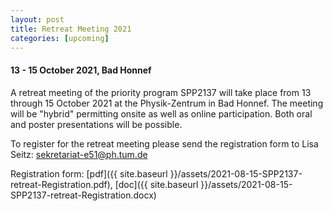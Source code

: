 ```yaml
---
layout: post
title: Retreat Meeting 2021
categories: [upcoming]
---
```


#### 13 - 15 October 2021, Bad Honnef

A retreat meeting of the priority program SPP2137 will take place from 13 through 15 October 2021 at the Physik-Zentrum in Bad Honnef. The meeting will be "hybrid" permitting onsite as well as online participation. Both oral and poster presentations will be possible.

To register for the retreat meeting please send the registration form to Lisa Seitz: [sekretariat-e51@ph.tum.de](mailto:sekretariat-e51@ph.tum.de)

Registration form: [pdf]({{ site.baseurl }}/assets/2021-08-15-SPP2137-retreat-Registration.pdf), [doc]({{ site.baseurl }}/assets/2021-08-15-SPP2137-retreat-Registration.docx)
